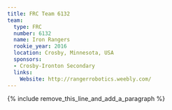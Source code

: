 ```yaml
---
title: FRC Team 6132
team:
  type: FRC
  number: 6132
  name: Iron Rangers
  rookie_year: 2016
  location: Crosby, Minnesota, USA
  sponsors:
  - Crosby-Ironton Secondary
  links:
    Website: http://rangerrobotics.weebly.com/
---
```


{% include remove_this_line_and_add_a_paragraph %}